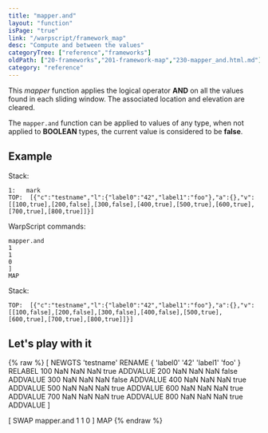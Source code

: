 ```yaml
---
title: "mapper.and"
layout: "function"
isPage: "true"
link: "/warpscript/framework_map"
desc: "Compute and between the values"
categoryTree: ["reference","frameworks"]
oldPath: ["20-frameworks","201-framework-map","230-mapper_and.html.md"]
category: "reference"
---
```


This *mapper* function applies the logical operator  **AND** on all the values found in each sliding window. The associated location and elevation are cleared.

The `mapper.and` function can be applied to values of any type, when not applied to **BOOLEAN** types, the current value is considered to be **false**.

## Example ##

Stack:

    1:   mark
    TOP:  [{"c":"testname","l":{"label0":"42","label1":"foo"},"a":{},"v":[[100,true],[200,false],[300,false],[400,true],[500,true],[600,true],[700,true],[800,true]]}]

WarpScript commands:

    mapper.and
    1
    1
    0
    ]
    MAP

Stack: 

    TOP:  [{"c":"testname","l":{"label0":"42","label1":"foo"},"a":{},"v":[[100,false],[200,false],[300,false],[400,false],[500,true],[600,true],[700,true],[800,true]]}]

## Let's play with it ##

{% raw %}
<warp10-warpscript-widget>
[
  NEWGTS 
  'testname'
  RENAME
  { 'label0' '42' 'label1' 'foo' }
  RELABEL
  100  NaN NaN NaN true ADDVALUE
  200  NaN NaN NaN false ADDVALUE
  300  NaN NaN NaN false ADDVALUE
  400  NaN NaN NaN true ADDVALUE
  500  NaN NaN NaN true ADDVALUE
  600  NaN NaN NaN true ADDVALUE
  700  NaN NaN NaN true ADDVALUE
  800  NaN NaN NaN true ADDVALUE
]

[ SWAP mapper.and 1 1 0 ] MAP 
</warp10-warpscript-widget>
{% endraw %}